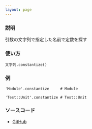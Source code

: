 ```yaml
---
layout: page
---
```

### 説明
引数の文字列で指定した名前で定数を探す

### 使い方
    文字列.constantize()

### 例
    'Module'.constantize     # Module

    'Test::Unit'.constantize # Test::Unit

### ソースコード
* [GitHub](https://github.com/rails/rails/blob/861b70e92f4a1fc0e465ffcf2ee62680519c8f6f/activesupport/lib/active_support/inflector/methods.rb#L249)